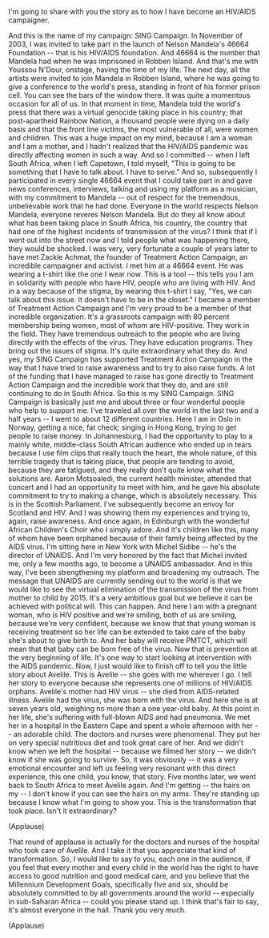 
I&#39;m going to share with you the story
as to how I have become
an HIV/AIDS campaigner.

And this is the name of my campaign: SING Campaign.
In November of 2003,
I was invited to take part
in the launch of Nelson Mandela&#39;s
46664 Foundation --
that is his HIV/AIDS foundation.
And 46664 is the number
that Mandela had when he was imprisoned in Robben Island.
And that&#39;s me with Youssou N&#39;Dour,
onstage, having the time of my life.
The next day, all the artists were invited
to join Mandela in Robben Island,
where he was going to give a conference
to the world&#39;s press,
standing in front of his former prison cell.
You can see the bars of the window there.
It was quite a momentous occasion for all of us.
In that moment in time,
Mandela told the world&#39;s press
that there was a virtual genocide
taking place in his country;
that post-apartheid
Rainbow Nation,
a thousand people were dying on a daily basis
and that the front line victims,
the most vulnerable of all,
were women and children.
This was a huge impact on my mind,
because I am a woman and I am a mother,
and I hadn&#39;t realized
that the HIV/AIDS pandemic
was directly affecting women in such a way.
And so I committed -- when I left South Africa,
when I left Capetown,
I told myself, &quot;This is going to be something
that I have to talk about.
I have to serve.&quot;
And so, subsequently
I participated in every single
46664 event
that I could take part in
and gave news conferences,
interviews,
talking and using my platform as a musician,
with my commitment to Mandela --
out of respect for the tremendous,
unbelievable work that he had done.
Everyone in the world respects Nelson Mandela,
everyone reveres Nelson Mandela.
But do they all know
about what has been taking place in South Africa,
his country,
the country that had one of the highest incidents
of transmission of the virus?
I think that if I went out into the street now
and I told people what was happening there,
they would be shocked.
I was very, very fortunate a couple of years later
to have met Zackie Achmat,
the founder of Treatment Action Campaign,
an incredible campaigner and activist.
I met him at a 46664 event.
He was wearing a t-shirt like the one I wear now.
This is a tool --
this tells you I am in solidarity
with people who have HIV,
people who are living with HIV.
And in a way because of the stigma, by wearing this t-shirt
I say, &quot;Yes, we can talk about this issue.
It doesn&#39;t have to be in the closet.&quot;
I became a member of Treatment Action Campaign
and I&#39;m very proud to be a member
of that incredible organization.
It&#39;s a grassroots campaign
with 80 percent membership being women,
most of whom are HIV-positive.
They work in the field.
They have tremendous outreach
to the people who are living directly
with the effects of the virus.
They have education programs.
They bring out the issues of stigma.
It&#39;s quite extraordinary what they do.
And yes, my SING Campaign
has supported Treatment Action Campaign
in the way that I have tried to raise awareness
and to try to also raise funds.
A lot of the funding that I have managed to raise
has gone directly to Treatment Action Campaign
and the incredible work that they do,
and are still continuing to do in South Africa.
So this is my SING Campaign.
SING Campaign is basically just me
and about three or four wonderful people
who help to support me.
I&#39;ve traveled all over the world
in the last two and a half years --
I went to about 12 different countries.
Here I am in Oslo in Norway,
getting a nice, fat check;
singing in Hong Kong, trying to get people to raise money.
In Johannesburg, I had the opportunity to play
to a mainly white, middle-class South African audience
who ended up in tears
because I use film clips
that really touch the heart, the whole nature,
of this terrible tragedy that is taking place,
that people are tending to avoid,
because they are fatigued,
and they really don&#39;t quite know what the solutions are.
Aaron Motsoaledi, the current health minister,
attended that concert
and I had an opportunity to meet with him,
and he gave his absolute commitment
to try to making a change,
which is absolutely necessary.
This is in the Scottish Parliament.
I&#39;ve subsequently become an envoy
for Scotland and HIV.
And I was showing them my experiences
and trying to, again, raise awareness.
And once again, in Edinburgh
with the wonderful African Children&#39;s Choir who I simply adore.
And it&#39;s children like this, many of whom have been orphaned
because of their family being affected
by the AIDS virus.
I&#39;m sitting here in New York with Michel Sidibe --
he&#39;s the director of UNAIDS.
And I&#39;m very honored
by the fact that Michel invited me,
only a few months ago,
to become a UNAIDS ambassador.
And in this way, I&#39;ve been strengthening my platform
and broadening my outreach.
The message that UNAIDS
are currently sending out to the world
is that we would like to see the virtual elimination
of the transmission of the virus
from mother to child by 2015.
It&#39;s a very ambitious goal
but we believe it can be achieved with political will.
This can happen.
And here I am with a pregnant woman,
who is HIV positive
and we&#39;re smiling, both of us are smiling, because we&#39;re very confident,
because we know that that young woman
is receiving treatment
so her life can be extended
to take care of the baby she&#39;s about to give birth to.
And her baby will receive PMTCT,
which will mean that that baby
can be born free of the virus.
Now that is prevention
at the very beginning of life.
It&#39;s one way to start looking at intervention
with the AIDS pandemic.
Now, I just would like to finish off
to tell you the little story
about Avelile.
This is Avelile --
she goes with me wherever I go.
I tell her story to everyone
because she represents
one of millions
of HIV/AIDS orphans.
Avelile&#39;s mother
had HIV virus --
she died
from AIDS-related illness.
Avelile had the virus,
she was born with the virus.
And here she is at seven years old,
weighing no more than a one year-old baby.
At this point in her life,
she&#39;s suffering with full-blown AIDS
and had pneumonia.
We met her in a hospital in the Eastern Cape
and spent a whole afternoon with her -- an adorable child.
The doctors and nurses were phenomenal.
They put her on very special nutritious diet
and took great care of her.
And we didn&#39;t know when we left the hospital --
because we filmed her story -- we didn&#39;t know if she was going to survive.
So, it was obviously -- it was a very emotional encounter
and left us feeling very resonant
with this direct experience, this one child,
you know, that story.
Five months later,
we went back to South Africa
to meet Avelile again.
And I&#39;m getting --
the hairs on my -- I don&#39;t know if you can see the hairs on my arms.
They&#39;re standing up because I know what I&#39;m going to show you.
This is the transformation that took place.
Isn&#39;t it extraordinary?

(Applause)

That round of applause is actually
for the doctors and nurses of the hospital who took care of Avelile.
And I take it that you appreciate that kind of transformation.
So, I would like to say to you,
each one in the audience,
if you feel that every mother
and every child in the world
has the right to have access
to good nutrition and good medical care,
and you believe that the Millennium Development Goals,
specifically five and six,
should be absolutely committed to
by all governments around the world --
especially in sub-Saharan Africa --
could you please stand up.
I think that&#39;s fair to say,
it&#39;s almost everyone in the hall.
Thank you very much.

(Applause)

